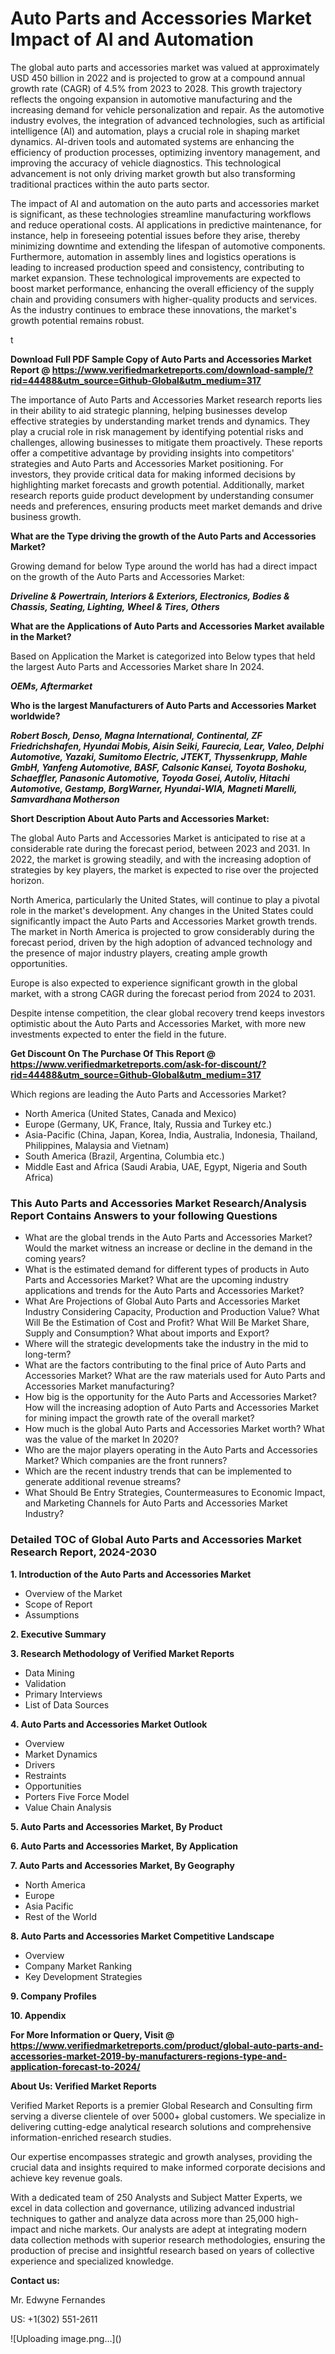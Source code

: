<h1>Auto Parts and Accessories Market Impact of AI and Automation</h1><p>The global auto parts and accessories market was valued at approximately USD 450 billion in 2022 and is projected to grow at a compound annual growth rate (CAGR) of 4.5% from 2023 to 2028. This growth trajectory reflects the ongoing expansion in automotive manufacturing and the increasing demand for vehicle personalization and repair. As the automotive industry evolves, the integration of advanced technologies, such as artificial intelligence (AI) and automation, plays a crucial role in shaping market dynamics. AI-driven tools and automated systems are enhancing the efficiency of production processes, optimizing inventory management, and improving the accuracy of vehicle diagnostics. This technological advancement is not only driving market growth but also transforming traditional practices within the auto parts sector.</p><p>The impact of AI and automation on the auto parts and accessories market is significant, as these technologies streamline manufacturing workflows and reduce operational costs. AI applications in predictive maintenance, for instance, help in foreseeing potential issues before they arise, thereby minimizing downtime and extending the lifespan of automotive components. Furthermore, automation in assembly lines and logistics operations is leading to increased production speed and consistency, contributing to market expansion. These technological improvements are expected to boost market performance, enhancing the overall efficiency of the supply chain and providing consumers with higher-quality products and services. As the industry continues to embrace these innovations, the market's growth potential remains robust.</p>t</p><p id="" class=""><strong>Download Full PDF Sample Copy of Auto Parts and Accessories Market Report @ <a href="https://www.verifiedmarketreports.com/download-sample/?rid=44488&utm_source=Github-Global&utm_medium=317" target="_blank">https://www.verifiedmarketreports.com/download-sample/?rid=44488&utm_source=Github-Global&utm_medium=317</a></strong></p><p>The importance of&nbsp;Auto Parts and Accessories Market research reports lies in their ability to aid strategic planning, helping businesses develop effective strategies by understanding market trends and dynamics. They play a crucial role in risk management by identifying potential risks and challenges, allowing businesses to mitigate them proactively. These reports offer a competitive advantage by providing insights into competitors' strategies and Auto Parts and Accessories Market positioning. For investors, they provide critical data for making informed decisions by highlighting market forecasts and growth potential. Additionally, market research reports guide product development by understanding consumer needs and preferences, ensuring products meet market demands and drive business growth.</p><p><strong>What are the&nbsp;Type driving the growth of the Auto Parts and Accessories Market?</strong></p><p id="" class="">Growing demand for below Type around the world has had a direct impact on the growth of the Auto Parts and Accessories Market:</p><em><strong>Driveline & Powertrain, Interiors & Exteriors, Electronics, Bodies & Chassis, Seating, Lighting, Wheel & Tires, Others</strong></em></p><strong>What are the&nbsp;Applications&nbsp;of Auto Parts and Accessories Market available in the Market?</strong></p><p id="" class="">Based on Application the Market is categorized into Below types that held the largest Auto Parts and Accessories Market share In 2024.</p><em><strong>OEMs, Aftermarket</strong></em></p><strong>Who is the largest Manufacturers of Auto Parts and Accessories Market worldwide?</strong></p><p><em><strong>Robert Bosch, Denso, Magna International, Continental, ZF Friedrichshafen, Hyundai Mobis, Aisin Seiki, Faurecia, Lear, Valeo, Delphi Automotive, Yazaki, Sumitomo Electric, JTEKT, Thyssenkrupp, Mahle GmbH, Yanfeng Automotive, BASF, Calsonic Kansei, Toyota Boshoku, Schaeffler, Panasonic Automotive, Toyoda Gosei, Autoliv, Hitachi Automotive, Gestamp, BorgWarner, Hyundai-WIA, Magneti Marelli, Samvardhana Motherson</strong></em></p><p id="" class=""><strong>Short Description About Auto Parts and Accessories Market:</strong></p><p>The global Auto Parts and Accessories Market is anticipated to rise at a considerable rate during the forecast period, between 2023 and 2031. In 2022, the market is growing steadily, and with the increasing adoption of strategies by key players, the market is expected to rise over the projected horizon.</p><p>North America, particularly the United States, will continue to play a pivotal role in the market's development. Any changes in the United States could significantly impact the Auto Parts and Accessories Market growth trends. The market in North America is projected to grow considerably during the forecast period, driven by the high adoption of advanced technology and the presence of major industry players, creating ample growth opportunities.</p><p>Europe is also expected to experience significant growth in the global market, with a strong CAGR during the forecast period from 2024 to 2031.</p><p>Despite intense competition, the clear global recovery trend keeps investors optimistic about the Auto Parts and Accessories Market, with more new investments expected to enter the field in the future.</p><p id="" class=""><strong>Get Discount On The Purchase Of This Report @ <a href="https://www.verifiedmarketreports.com/ask-for-discount/?rid=44488&utm_source=Github-Global&utm_medium=317" target="_blank">https://www.verifiedmarketreports.com/ask-for-discount/?rid=44488&utm_source=Github-Global&utm_medium=317</a></strong></p>Which regions are leading the Auto Parts and Accessories Market?</p><ul><li>North America (United States, Canada and Mexico)</li><li>Europe (Germany, UK, France, Italy, Russia and Turkey etc.)</li><li>Asia-Pacific (China, Japan, Korea, India, Australia, Indonesia, Thailand, Philippines, Malaysia and Vietnam)</li><li>South America (Brazil, Argentina, Columbia etc.)</li><li>Middle East and Africa (Saudi Arabia, UAE, Egypt, Nigeria and South Africa)</li></ul><h3 id="" class="">This Auto Parts and Accessories Market Research/Analysis Report Contains Answers to your following Questions</h3><ul><li>What are the global trends in the Auto Parts and Accessories Market? Would the market witness an increase or decline in the demand in the coming years?</li><li>What is the estimated demand for different types of products in Auto Parts and Accessories Market? What are the upcoming industry applications and trends for the Auto Parts and Accessories Market?</li><li>What Are Projections of Global Auto Parts and Accessories Market Industry Considering Capacity, Production and Production Value? What Will Be the Estimation of Cost and Profit? What Will Be Market Share, Supply and Consumption? What about imports and Export?</li><li>Where will the strategic developments take the industry in the mid to long-term?</li><li>What are the factors contributing to the final price of Auto Parts and Accessories Market? What are the raw materials used for Auto Parts and Accessories Market manufacturing?</li><li>How big is the opportunity for the Auto Parts and Accessories Market? How will the increasing adoption of Auto Parts and Accessories Market for mining impact the growth rate of the overall market?</li><li>How much is the global Auto Parts and Accessories Market worth? What was the value of the market In 2020?</li><li>Who are the major players operating in the Auto Parts and Accessories Market? Which companies are the front runners?</li><li>Which are the recent industry trends that can be implemented to generate additional revenue streams?</li><li>What Should Be Entry Strategies, Countermeasures to Economic Impact, and Marketing Channels for Auto Parts and Accessories Market Industry?</li></ul><h3 id="" class="">Detailed TOC of Global Auto Parts and Accessories Market Research Report, 2024-2030</h3><p id="" class=""><strong>1. Introduction of the Auto Parts and Accessories Market</strong></p><ul><li>Overview of the Market</li><li>Scope of Report</li><li>Assumptions</li></ul><p id="" class=""><strong>2. Executive Summary</strong></p><p id="" class=""><strong>3. Research Methodology of Verified Market Reports</strong></p><ul><li>Data Mining</li><li>Validation</li><li>Primary Interviews</li><li>List of Data Sources</li></ul><p id="" class=""><strong>4. Auto Parts and Accessories Market Outlook</strong></p><ul><li>Overview</li><li>Market Dynamics</li><li>Drivers</li><li>Restraints</li><li>Opportunities</li><li>Porters Five Force Model</li><li>Value Chain Analysis</li></ul><p id="" class=""><strong>5. Auto Parts and Accessories Market, By Product</strong></p><p id="" class=""><strong>6. Auto Parts and Accessories Market, By Application</strong></p><p id="" class=""><strong>7. Auto Parts and Accessories Market, By Geography</strong></p><ul><li>North America</li><li>Europe</li><li>Asia Pacific</li><li>Rest of the World</li></ul><p id="" class=""><strong>8. Auto Parts and Accessories Market Competitive Landscape</strong></p><ul><li>Overview</li><li>Company Market Ranking</li><li>Key Development Strategies</li></ul><p id="" class=""><strong>9. Company Profiles</strong></p><p id="" class=""><strong>10. Appendix</strong></p><p id="" class=""><strong>For More Information or Query, Visit @ <a href="https://www.verifiedmarketreports.com/product/global-auto-parts-and-accessories-market-2019-by-manufacturers-regions-type-and-application-forecast-to-2024/" target="_blank">https://www.verifiedmarketreports.com/product/global-auto-parts-and-accessories-market-2019-by-manufacturers-regions-type-and-application-forecast-to-2024/</a></strong></p><p id="" class=""><strong>About Us: Verified Market Reports</strong></p><p id="" class="">Verified Market Reports is a premier Global Research and Consulting firm serving a diverse clientele of over 5000+ global customers. We specialize in delivering cutting-edge analytical research solutions and comprehensive information-enriched research studies.</p><p id="" class="">Our expertise encompasses strategic and growth analyses, providing the crucial data and insights required to make informed corporate decisions and achieve key revenue goals.</p><p id="" class="">With a dedicated team of 250 Analysts and Subject Matter Experts, we excel in data collection and governance, utilizing advanced industrial techniques to gather and analyze data across more than 25,000 high-impact and niche markets. Our analysts are adept at integrating modern data collection methods with superior research methodologies, ensuring the production of precise and insightful research based on years of collective experience and specialized knowledge.</p><p id="" class=""><strong>Contact us:</strong></p><p id="" class="">Mr. Edwyne Fernandes</p><p id="" class="">US: +1(302) 551-2611</p>
![Uploading image.png…]()
